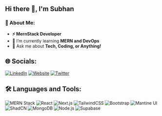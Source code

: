 ## Hi there 👋, I'm Subhan

### 🚀 About Me:  
  
  <ul>
    <li><strong>⚡ MernStack Developer</strong></li>
    <li>🌱 I’m currently learning <strong>MERN and DevOps</strong></li> 
    <li>💬 Ask me about <strong>Tech, Coding, or Anything!</strong></li>  
  </ul> 


## 🌐 Socials:
[![LinkedIn](https://img.shields.io/badge/LinkedIn-%230077B5.svg?style=for-the-badge&logo=linkedin&logoColor=white)](https://www.linkedin.com/in/subhan-nadeem-dev)
[![Website](https://img.shields.io/badge/Website-%2312100E.svg?style=for-the-badge&logo=web&logoColor=white)](https://subhan-nadeem-dev.vercel.app)
[![Twitter](https://img.shields.io/badge/Twitter-%231DA1F2.svg?style=for-the-badge&logo=twitter&logoColor=white)](https://x.com/subhanch1320?s=21)

## 🛠️ Languages and Tools:
![MERN Stack](https://img.shields.io/badge/MERN-Stack-%2361DAFB.svg?style=for-the-badge&logo=react&logoColor=white)
![React](https://img.shields.io/badge/React-%2361DAFB.svg?style=for-the-badge&logo=react&logoColor=white)
![Next.js](https://img.shields.io/badge/Next.js-%23000000.svg?style=for-the-badge&logo=next.js&logoColor=white)
![TailwindCSS](https://img.shields.io/badge/TailwindCSS-%2338B2AC.svg?style=for-the-badge&logo=tailwind-css&logoColor=white)
![Bootstrap](https://img.shields.io/badge/Bootstrap-%23563D7C.svg?style=for-the-badge&logo=bootstrap&logoColor=white)
![Mantine UI](https://img.shields.io/badge/Mantine%20UI-%23008CCE.svg?style=for-the-badge&logo=mantine&logoColor=white)
![ShadCN](https://img.shields.io/badge/ShadCN-%23E34F26.svg?style=for-the-badge)
![MongoDB](https://img.shields.io/badge/MongoDB-%2347A248.svg?style=for-the-badge&logo=mongodb&logoColor=white)
![Node.js](https://img.shields.io/badge/Node.js-%23339933.svg?style=for-the-badge&logo=node.js&logoColor=white)
![Supabase](https://img.shields.io/badge/Supabase-%2333B2A6.svg?style=for-the-badge&logo=supabase&logoColor=white)
